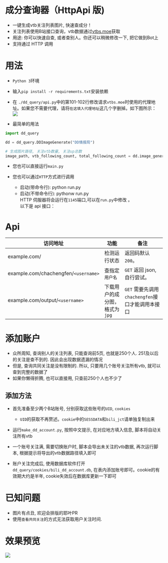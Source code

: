 # 成分查询器（HttpApi 版)

- 一键生成vtb关注列表图片, 快速查成分！
- 关注列表使用B站接口查询，vtb数据通过[vtbs.moe](https://vtbs.moe/)获取
- 用途: 你可以快速自查, 或者查别人。你还可以稍微修改一下, 把它做到Bot上
- 支持通过 HTTP 调用

# 用法

- `Python 3`环境
- 输入`pip install -r requirements.txt`安装依赖
- 在 `./dd_query/api.py`中的第101-102行修改请求`vtbs.moe`时使用的代理地址。如果您不需要代理，请将`在这填入代理地址`这几个字删掉。如下图所示：  
![](https://dimg04.c-ctrip.com/images/0Z015120009tozjgbE6CA.png)

- 最简单的用法

```python
import dd_query

dd = dd_query.DDImageGenerate("DD情报局")

# 生成图片路径, 关注vtb数量, 关注up总数
image_path, vtb_following_count, total_following_count = dd.image_generate()
```

- 您也可以直接运行`main.py`

- 您也可以通过`HTTP`方式进行调用
  - 启动(带命令行): python run.py
  - 启动(不带命令行): pythonw run.py  
  HTTP 伺服器将会运行在`1145`端口,可以在`run.py`中修改
  。  
  以下是 api 接口：

# Api

| 访问地址 | 功能 | 备注 |
| --- | --- | --- |
| example.com/ | 检测运行状态 | 返回码默认`200`。
| example.com/chachengfen/`<username>`| 查指定`用户名` | `GET` 返回 json,自行尝试。 |
| example.com/output/`<username>` | 下载用户的成分图，格式为`jpg` | `GET` 需要先调用`chachengfen`接口才能调用本接口 |

# 添加账户

- 众所周知, 查询别人的关注列表, 只能查询前5页, 也就是250个人. 251及以后的关注是查不到的. 因此会出现数据遗漏的情况
- 但是, 查询共同关注是没有限制的. 所以, 只要用几个账号关注所有vtb, 就可以查到完整的数据了
- 如果你懒得折腾, 也可以直接用, 只查前250个人也不少了

## 添加方法

- 首先准备至少两个B站账号, 分别获取这些账号的`UID`, `cookies`

  - `UID`的获取不再赘述。`cookie`中的`SESSDATA`和`bili_jct`请单独复制出来
- 运行`make_dd_account.py`, 按照中文提示, 在对应地方填入信息, 脚本将自动关注所有vtb
- 一个账号关注满, 需要切换账户时, 脚本会导出未关注的vtb数据, 再次运行脚本, 根据提示将导出的vtb数据路径填入即可
- 账户关注完成后, 使用数据库软件打开`dd_query/cookies/bili_dd_account.db`, 在表内添加账号即可。cookie的有效期大约是半年, cookie失效后在数据库更新一下即可

# 已知问题

- 图片有点丑, 欢迎会排版的耶叶PR
- 使用`查看共同关注`的方式无法获取用户关注时间.

# 效果预览

![](https://raw.githubusercontent.com/chinosk114514/chachengfen/main/dd_query/temp/000.jpg)
